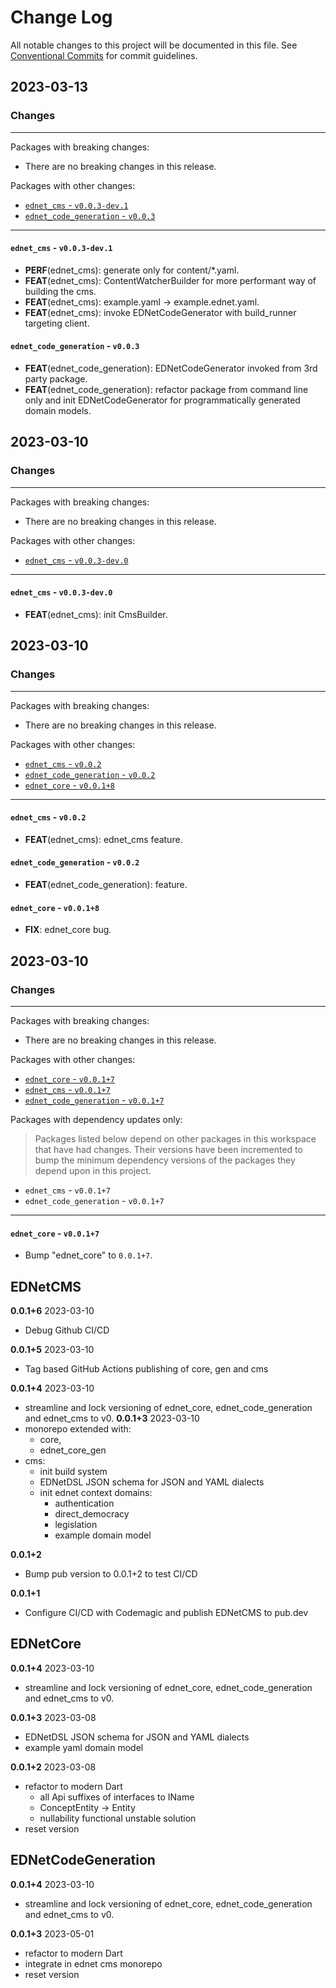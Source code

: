 # Change Log

All notable changes to this project will be documented in this file.
See [Conventional Commits](https://conventionalcommits.org) for commit guidelines.

## 2023-03-13

### Changes

---

Packages with breaking changes:

 - There are no breaking changes in this release.

Packages with other changes:

 - [`ednet_cms` - `v0.0.3-dev.1`](#ednet_cms---v003-dev1)
 - [`ednet_code_generation` - `v0.0.3`](#ednet_code_generation---v003)

---

#### `ednet_cms` - `v0.0.3-dev.1`

 - **PERF**(ednet_cms): generate only for content/*.yaml.
 - **FEAT**(ednet_cms): ContentWatcherBuilder for more performant way of building the cms.
 - **FEAT**(ednet_cms): example.yaml -> example.ednet.yaml.
 - **FEAT**(ednet_cms): invoke EDNetCodeGenerator with build_runner targeting client.

#### `ednet_code_generation` - `v0.0.3`

 - **FEAT**(ednet_code_generation): EDNetCodeGenerator invoked from 3rd party package.
 - **FEAT**(ednet_code_generation): refactor package from command line only and init EDNetCodeGenerator for programmatically generated domain models.


## 2023-03-10

### Changes

---

Packages with breaking changes:

 - There are no breaking changes in this release.

Packages with other changes:

 - [`ednet_cms` - `v0.0.3-dev.0`](#ednet_cms---v003-dev0)

---

#### `ednet_cms` - `v0.0.3-dev.0`

 - **FEAT**(ednet_cms): init CmsBuilder.


## 2023-03-10

### Changes

---

Packages with breaking changes:

 - There are no breaking changes in this release.

Packages with other changes:

 - [`ednet_cms` - `v0.0.2`](#ednet_cms---v002)
 - [`ednet_code_generation` - `v0.0.2`](#ednet_code_generation---v002)
 - [`ednet_core` - `v0.0.1+8`](#ednet_core---v0018)

---

#### `ednet_cms` - `v0.0.2`

 - **FEAT**(ednet_cms): ednet_cms feature.

#### `ednet_code_generation` - `v0.0.2`

 - **FEAT**(ednet_code_generation): feature.

#### `ednet_core` - `v0.0.1+8`

 - **FIX**: ednet_core bug.


## 2023-03-10

### Changes

---

Packages with breaking changes:

 - There are no breaking changes in this release.

Packages with other changes:

 - [`ednet_core` - `v0.0.1+7`](#ednet_core---v0017)
 - [`ednet_cms` - `v0.0.1+7`](#ednet_cms---v0017)
 - [`ednet_code_generation` - `v0.0.1+7`](#ednet_code_generation---v0017)

Packages with dependency updates only:

> Packages listed below depend on other packages in this workspace that have had changes. Their versions have been incremented to bump the minimum dependency versions of the packages they depend upon in this project.

 - `ednet_cms` - `v0.0.1+7`
 - `ednet_code_generation` - `v0.0.1+7`

---

#### `ednet_core` - `v0.0.1+7`

 - Bump "ednet_core" to `0.0.1+7`.

## EDNetCMS

**0.0.1+6** 2023-03-10
+ Debug Github CI/CD

**0.0.1+5** 2023-03-10
+ Tag based GitHub Actions publishing of core, gen and cms

**0.0.1+4** 2023-03-10
+ streamline and lock versioning of ednet_core, ednet_code_generation and ednet_cms to v0.
  **0.0.1+3** 2023-03-10
+ monorepo extended with:
    - core,
    - ednet_core_gen
+ cms:
    - init build system
    - EDNetDSL JSON schema for JSON and YAML dialects
    - init ednet context domains:
        - authentication
        - direct_democracy
        - legislation
        - example domain model

**0.0.1+2**
- Bump pub version to 0.0.1+2 to test CI/CD

**0.0.1+1**
- Configure CI/CD with Codemagic and publish EDNetCMS to pub.dev

## EDNetCore
**0.0.1+4** 2023-03-10
+ streamline and lock versioning of ednet_core, ednet_code_generation and ednet_cms to v0.

**0.0.1+3** 2023-03-08
+ EDNetDSL JSON schema for JSON and YAML dialects
+ example yaml domain model

**0.0.1+2** 2023-03-08
+ refactor to modern Dart
    + all Api suffixes of interfaces to IName
    + ConceptEntity -> Entity
    + nullability functional unstable solution
+ reset version

## EDNetCodeGeneration
**0.0.1+4** 2023-03-10
+ streamline and lock versioning of ednet_core, ednet_code_generation and ednet_cms to v0.

**0.0.1+3** 2023-05-01
+ refactor to modern Dart
+ integrate in ednet cms monorepo
+ reset version



